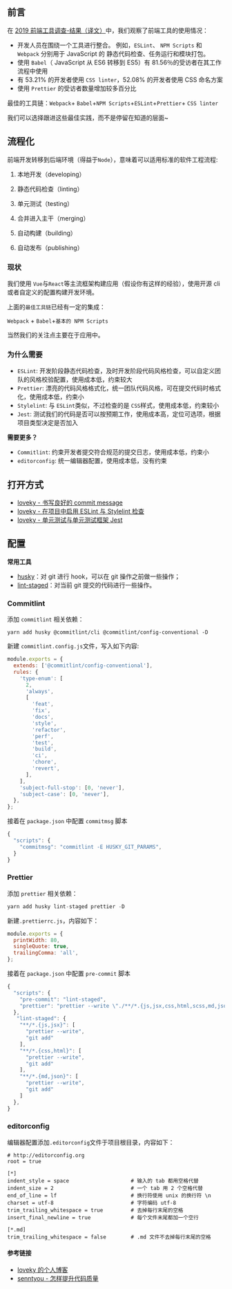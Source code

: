 ## 前言

在 [2019 前端工具调查-结果（译文）](https://github.com/yanyue404/blog/issues/101)中，我们观察了前端工具的使用情况：

-   开发人员在围绕一个工具进行整合。 例如，`ESLint`、 `NPM Scripts` 和 `Webpack` 分别用于 JavaScript 的 静态代码检查、任务运行和模块打包。
-   使用 `Babel`（ JavaScript 从 ES6 转移到 ES5）有 81.56％的受访者在其工作流程中使用
-   有 53.21% 的开发者使用 `CSS linter`，52.08% 的开发者使用 CSS 命名方案
-   使用 `Prettier` 的受访者数量增加较多百分比

最佳的工具链：`Webpack`\+ `Babel`+`NPM Scripts`+`ESLint`+`Prettier`\+ `CSS linter`

我们可以选择跟进这些最佳实践，而不是停留在知道的层面~

## 流程化

前端开发转移到后端环境（得益于`Node`），意味着可以适用标准的软件工程流程:

1.  本地开发（developing）
    
2.  静态代码检查（linting）
    
3.  单元测试（testing）
    
4.  合并进入主干（merging）
    
5.  自动构建（building）
    
6.  自动发布（publishing）
    

### 现状

我们使用 `Vue`与`React`等主流框架构建应用（假设你有这样的经验），使用开源 cli 或者自定义的配置构建开发环境。

上面的`最佳工具链`已经有一定的集成：

`Webpack` + `Babel`+`基本的 NPM Scripts`

当然我们的关注点主要在于应用中。

### 为什么需要

-   `ESLint`: 开发阶段静态代码检查，及时开发阶段代码风格检查，可以自定义团队的风格校验配置，使用成本低，约束较大
-   `Prettier`: 漂亮的代码风格格式化，统一团队代码风格，可在提交代码时格式化，使用成本低，约束小
-   `Stylelint`: 与 `ESLint`类似，不过检查的是 `CSS`样式，使用成本低，约束较小
-   `Jest`: 测试我们的代码是否可以按预期工作，使用成本高，定位可选项，根据项目类型决定是否加入

**需要更多？**

-   `Commitlint`: 约束开发者提交符合规范的提交日志，使用成本低，约束小
-   `editorconfig`: 统一编辑器配置，使用成本低，没有约束

## 打开方式

-   [loveky - 书写良好的 commit message](https://loveky.github.io/2018/06/04/write-good-commit-message/)
-   [loveky - 在项目中启用 ESLint 与 Stylelint 检查](https://loveky.github.io/2017/08/03/config-eslint-and-stylelint-in-project/)
-   [loveky - 单元测试与单元测试框架 Jest](https://loveky.github.io/2018/05/17/unit-test-and-jest/)

## 配置

**常用工具**

-   [husky](https://github.com/typicode/husky)：对 git 进行 hook，可以在 git 操作之前做一些操作；
-   [lint-staged](https://github.com/okonet/lint-staged)：对当前 git 提交的代码进行一些操作。

### Commitlint

添加 `commitlint` 相关依赖：

```shell
yarn add husky @commitlint/cli @commitlint/config-conventional -D
```

新建 `commitlint.config.js`文件，写入如下内容:

```js
module.exports = {
  extends: ['@commitlint/config-conventional'],
  rules: {
    'type-enum': [
      2,
      'always',
      [
        'feat',
        'fix',
        'docs',
        'style',
        'refactor',
        'perf',
        'test',
        'build',
        'ci',
        'chore',
        'revert',
      ],
    ],
    'subject-full-stop': [0, 'never'],
    'subject-case': [0, 'never'],
  },
};
```

接着在 `package.json` 中配置 `commitmsg` 脚本

```js
{
  "scripts": {
    "commitmsg": "commitlint -E HUSKY_GIT_PARAMS",
  }
}
```

### Prettier

添加 `prettier` 相关依赖：

```js
yarn add husky lint-staged prettier -D
```

新建`.prettierrc.js`，内容如下：

```js
module.exports = {
  printWidth: 80,
  singleQuote: true,
  trailingComma: 'all',
};
```

接着在 `package.json` 中配置 `pre-commit` 脚本

```js
{
  "scripts": {
    "pre-commit": "lint-staged",
    "prettier": "prettier --write \"./**/*.{js,jsx,css,html,scss,md,json}\"",
  },
   "lint-staged": {
    "**/*.{js,jsx}": [
      "prettier --write",
      "git add"
    ],
    "**/*.{css,html}": [
      "prettier --write",
      "git add"
    ],
    "**/*.{md,json}": [
      "prettier --write",
      "git add"
    ]
  },
}
```

### editorconfig

编辑器配置添加`.editorconfig`文件于项目根目录，内容如下：

```shell
# http://editorconfig.org
root = true

[*]
indent_style = space                    # 输入的 tab 都用空格代替
indent_size = 2                         # 一个 tab 用 2 个空格代替
end_of_line = lf                        # 换行符使用 unix 的换行符 \n
charset = utf-8                         # 字符编码 utf-8
trim_trailing_whitespace = true         # 去掉每行末尾的空格
insert_final_newline = true             # 每个文件末尾都加一个空行

[*.md]
trim_trailing_whitespace = false        # .md 文件不去掉每行末尾的空格
```

#### 参考链接

-   [loveky 的个人博客](https://loveky.github.io/archive/)
-   [senntyou - 怎样提升代码质量](https://github.com/senntyou/blogs/blob/master/web-advance/12.md)